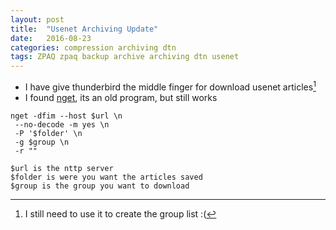 ```yaml
---
layout: post
title:  "Usenet Archiving Update"
date:   2016-08-23
categories: compression archiving dtn
tags: ZPAQ zpaq backup archive archiving dtn usenet
---
```

* I have give thunderbird the middle finger for download usenet articles[^1]
* I found [nget](http://nget.sourceforge.net/), its an old program, but still works


~~~~~~~
nget -dfim --host $url \n
 --no-decode -m yes \n
 -P '$folder' \n
 -g $group \n
 -r ""

$url is the nttp server
$folder is were you want the articles saved
$group is the group you want to download
~~~~~~~

[^1]: I still need to use it to create the group list :( 
